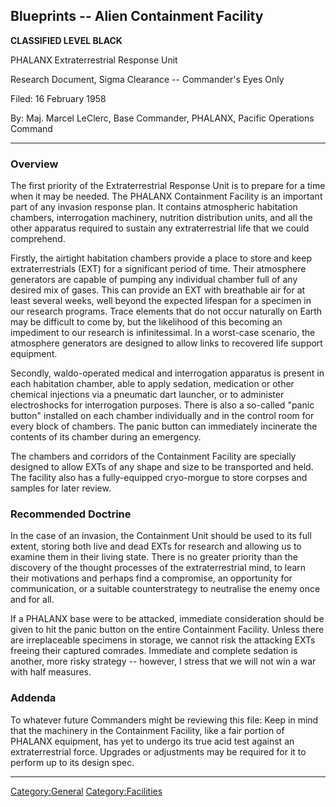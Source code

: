 ## Blueprints -- Alien Containment Facility

**CLASSIFIED LEVEL BLACK**

PHALANX Extraterrestrial Response Unit

Research Document, Sigma Clearance -- Commander's Eyes Only

Filed: 16 February 1958

By: Maj. Marcel LeClerc, Base Commander, PHALANX, Pacific Operations
Command

------------------------------------------------------------------------

### Overview

The first priority of the Extraterrestrial Response Unit is to prepare
for a time when it may be needed. The PHALANX Containment Facility is an
important part of any invasion response plan. It contains atmospheric
habitation chambers, interrogation machinery, nutrition distribution
units, and all the other apparatus required to sustain any
extraterrestrial life that we could comprehend.

Firstly, the airtight habitation chambers provide a place to store and
keep extraterrestrials (EXT) for a significant period of time. Their
atmosphere generators are capable of pumping any individual chamber full
of any desired mix of gases. This can provide an EXT with breathable air
for at least several weeks, well beyond the expected lifespan for a
specimen in our research programs. Trace elements that do not occur
naturally on Earth may be difficult to come by, but the likelihood of
this becoming an impediment to our research is infinitessimal. In a
worst-case scenario, the atmosphere generators are designed to allow
links to recovered life support equipment.

Secondly, waldo-operated medical and interrogation apparatus is present
in each habitation chamber, able to apply sedation, medication or other
chemical injections via a pneumatic dart launcher, or to administer
electroshocks for interrogation purposes. There is also a so-called
"panic button" installed on each chamber individually and in the control
room for every block of chambers. The panic button can immediately
incinerate the contents of its chamber during an emergency.

The chambers and corridors of the Containment Facility are specially
designed to allow EXTs of any shape and size to be transported and held.
The facility also has a fully-equipped cryo-morgue to store corpses and
samples for later review.

### Recommended Doctrine

In the case of an invasion, the Containment Unit should be used to its
full extent, storing both live and dead EXTs for research and allowing
us to examine them in their living state. There is no greater priority
than the discovery of the thought processes of the extraterrestrial
mind, to learn their motivations and perhaps find a compromise, an
opportunity for communication, or a suitable counterstrategy to
neutralise the enemy once and for all.

If a PHALANX base were to be attacked, immediate consideration should be
given to hit the panic button on the entire Containment Facility. Unless
there are irreplaceable specimens in storage, we cannot risk the
attacking EXTs freeing their captured comrades. Immediate and complete
sedation is another, more risky strategy -- however, I stress that we
will not win a war with half measures.

### Addenda

To whatever future Commanders might be reviewing this file: Keep in mind
that the machinery in the Containment Facility, like a fair portion of
PHALANX equipment, has yet to undergo its true acid test against an
extraterrestrial force. Upgrades or adjustments may be required for it
to perform up to its design spec.

------------------------------------------------------------------------

[Category:General](Category:General "wikilink")
[Category:Facilities](Category:Facilities "wikilink")